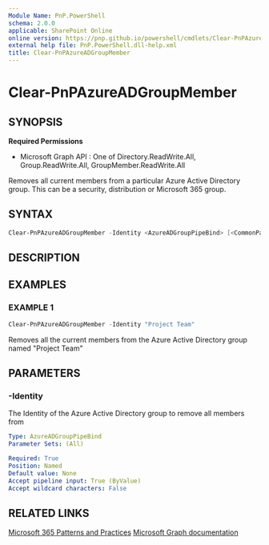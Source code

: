 ```yaml
---
Module Name: PnP.PowerShell
schema: 2.0.0
applicable: SharePoint Online
online version: https://pnp.github.io/powershell/cmdlets/Clear-PnPAzureADGroupMember.html
external help file: PnP.PowerShell.dll-help.xml
title: Clear-PnPAzureADGroupMember
---
```

  
# Clear-PnPAzureADGroupMember

## SYNOPSIS

**Required Permissions**

  * Microsoft Graph API : One of Directory.ReadWrite.All, Group.ReadWrite.All, GroupMember.ReadWrite.All

Removes all current members from a particular Azure Active Directory group. This can be a security, distribution or Microsoft 365 group.

## SYNTAX

```powershell
Clear-PnPAzureADGroupMember -Identity <AzureADGroupPipeBind> [<CommonParameters>]
```

## DESCRIPTION

## EXAMPLES

### EXAMPLE 1
```powershell
Clear-PnPAzureADGroupMember -Identity "Project Team"
```

Removes all the current members from the Azure Active Directory group named "Project Team"

## PARAMETERS

### -Identity
The Identity of the Azure Active Directory group to remove all members from

```yaml
Type: AzureADGroupPipeBind
Parameter Sets: (All)

Required: True
Position: Named
Default value: None
Accept pipeline input: True (ByValue)
Accept wildcard characters: False
```

## RELATED LINKS

[Microsoft 365 Patterns and Practices](https://aka.ms/m365pnp)
[Microsoft Graph documentation](https://docs.microsoft.com/graph/api/group-delete-members)